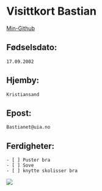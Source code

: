 
# Visittkort Bastian
[Min-Github](https://github.com/Munpun)

## Fødselsdato:
    17.09.2002
## Hjemby:
    Kristiansand
## Epost:
    Bastianet@uia.no
## Ferdigheter:
    - [ ] Puster bra
    - [ ] Sove
    - [ ] knytte skolisser bra

![](Politi_Bastian.jpg)
